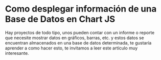 # Como desplegar información de una Base de Datos en Chart JS
Hay proyectos de todo tipo, unos pueden contar con un informe o reporte que necesite mostrar datos en gráficos, barras, etc. y estos datos se encuentran almacenados en una base de datos determinada, te gustaría aprender a como hacer esto, te invitamos a leer este artículo muy interesante.
